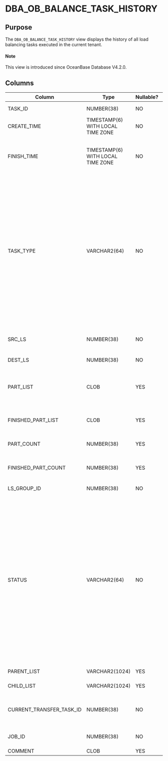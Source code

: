 # DBA_OB_BALANCE_TASK_HISTORY

## Purpose

The `DBA_OB_BALANCE_TASK_HISTORY` view displays the history of all load balancing tasks executed in the current tenant. 

<main id="notice" type='explain'>
  <h4>Note</h4>
  <p>This view is introduced since OceanBase Database V4.2.0. </p>
</main>

## Columns

| **Column** | **Type** | **Nullable?** | **Description** |
| --- | --- | --- | --- |
| TASK_ID | NUMBER(38) | NO | The ID of the load balancing task. |
| CREATE_TIME | TIMESTAMP(6) WITH LOCAL TIME ZONE | NO | The start time of the task. |
| FINISH_TIME | TIMESTAMP(6) WITH LOCAL TIME ZONE | NO | The end time of the task, which can be the time when the task was executed or canceled. |
| TASK_TYPE | VARCHAR2(64) | NO | The type of the task. Valid values: <ul><li>`LS_SPLIT`: Split log streams to implement load balancing.  </li><li>`LS_ALTER`: Modify log stream properties to implement load balancing. </li><li>`LS_MERGE`: Merge log streams to implement load balancing. </li><li>`LS_TRANSFER`: Transfer log streams to implement load balancing. </li></ul> |
| SRC_LS | NUMBER(38) | NO | The source log stream, which is generated at the data source. |
| DEST_LS | NUMBER(38) | NO | The destination log stream. |
| PART_LIST | CLOB | YES | The list of partitions, including user table partitions and global index partitions. |
| FINISHED_PART_LIST | CLOB | YES | The list of partitions for which load balancing has been completed. |
| PART_COUNT | NUMBER(38) | YES | The number of partitions in the partition list. |
| FINISHED_PART_COUNT | NUMBER(38) | YES | The number of partitions for which load balancing has been completed. |
| LS_GROUP_ID | NUMBER(38) | NO | The ID of the log stream group. |
| STATUS | VARCHAR2(64) | NO | The status of the task. Valid values:<ul><li>`INIT`: The task is being created.  </li><li>`CREATE_LS`: A log stream is being created. </li><li>`ALTER_LS`: Log stream properties are being modified. </li><li>`SET_LS_MERGING`: Log streams are being merged. </li><li>`DROP_LS`: A log stream is being dropped. </li><li>`COMPLETED`: The task is executed. </li><li>`CANCELED`: The task is canceled. </li></ul> |
| PARENT_LIST | VARCHAR2(1024) | YES | The list of parent tasks. |
| CHILD_LIST | VARCHAR2(1024) | YES | The list of subtasks. |
| CURRENT_TRANSFER_TASK_ID | NUMBER(38) | NO | The ID of the transfer task triggered by the current load balancing task. |
| JOB_ID | NUMBER(38) | NO | The ID of the job to which the current task belongs. |
| COMMENT | CLOB | YES | The comments. |
